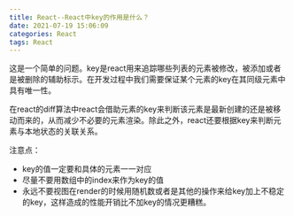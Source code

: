 ```yaml
---
title: React--React中key的作用是什么？
date: 2021-07-19 15:06:09
categories: React
tags: React
---
```

这是一个简单的问题。key是react用来追踪哪些列表的元素被修改，被添加或者是被删除的辅助标示。在开发过程中我们需要保证某个元素的key在其同级元素中具有唯一性。

在react的diff算法中react会借助元素的key来判断该元素是最新创建的还是被移动而来的，从而减少不必要的元素渲染。除此之外，react还要根据key来判断元素与本地状态的关联关系。

注意点：

+ key的值一定要和具体的元素一一对应
+ 尽量不要用数组中的index来作为key的值
+ 永远不要视图在render的时候用随机数或者是其他的操作来给key加上不稳定的key，这样造成的性能开销比不加key的情况更糟糕。